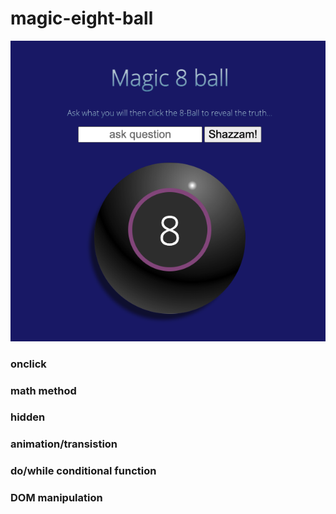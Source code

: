 # magic-eight-ball
![alt text](/magic8ball.png)
### onclick
### math method
### hidden
### animation/transistion
### do/while conditional function
### DOM manipulation


